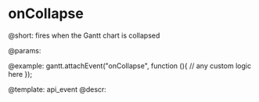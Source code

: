 onCollapse
=============

@short:
	fires when the Gantt chart is collapsed

@params:


@example:
gantt.attachEvent("onCollapse", function (){
    // any custom logic here
});

@template:	api_event
@descr:

